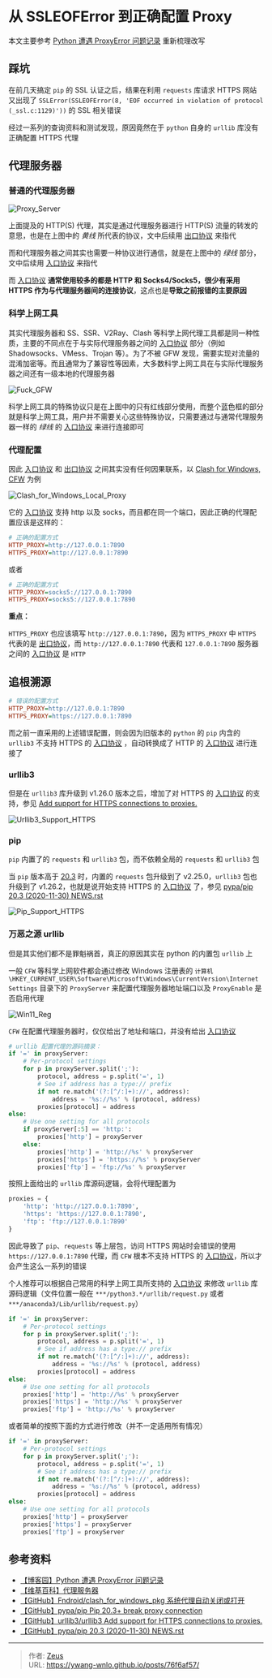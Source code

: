 # 从 SSLEOFError 到正确配置 Proxy


本文主要参考 [Python 遭遇 ProxyError 问题记录](https://www.cnblogs.com/davyyy/p/14388623.html) 重新梳理改写

## 踩坑

在前几天搞定 `pip` 的 SSL 认证之后，结果在利用 `requests` 库请求 HTTPS 网站又出现了 `SSLError(SSLEOFError(8, 'EOF occurred in violation of protocol (_ssl.c:1129)'))` 的 SSL 相关错误

经过一系列的查询资料和测试发现，原因竟然在于 `python` 自身的 `urllib` 库没有正确配置 HTTPS 代理

## 代理服务器

### 普通的代理服务器

![Proxy_Server](Proxy_Server.png)

上面提及的 HTTP(S) 代理，其实是通过代理服务器进行 HTTP(S) 流量的转发的意思，也是在上图中的 *黄线* 所代表的协议，文中后续用 <u>出口协议</u> 来指代

而和代理服务器之间其实也需要一种协议进行通信，就是在上图中的 *绿线* 部分，文中后续用 <u>入口协议</u> 来指代

而 <u>入口协议</u> **通常使用较多的都是 HTTP 和 Socks4/Socks5，很少有采用 HTTPS 作为与代理服务器间的连接协议**，这点也是**导致之前报错的主要原因**

### 科学上网工具

其实代理服务器和 SS、SSR、V2Ray、Clash 等科学上网代理工具都是同一种性质，主要的不同点在于与实际代理服务器之间的 <u>入口协议</u> 部分（例如 Shadowsocks、VMess、Trojan 等）。为了不被 GFW 发现，需要实现对流量的混淆加密等。而且通常为了兼容性等因素，大多数科学上网工具在与实际代理服务器之间还有一级本地的代理服务器

![Fuck_GFW](Fuck_GFW.png)

科学上网工具的特殊协议只是在上图中的只有红线部分使用，而整个蓝色框的部分就是科学上网工具，用户并不需要关心这些特殊协议，只需要通过与通常代理服务器一样的 *绿线* 的 <u>入口协议</u> 来进行连接即可

### 代理配置

因此 <u>入口协议</u> 和 <u>出口协议</u> 之间其实没有任何因果联系，以 [Clash for Windows, CFW](https://github.com/Fndroid/clash_for_windows_pkg) 为例

![Clash_for_Windows_Local_Proxy](Clash_for_Windows_Local_Proxy.png)

它的 <u>入口协议</u> 支持 http 以及 socks，而且都在同一个端口，因此正确的代理配置应该是这样的：

```ini
# 正确的配置方式
HTTP_PROXY=http://127.0.0.1:7890
HTTPS_PROXY=http://127.0.0.1:7890
```

或者

```ini
# 正确的配置方式
HTTP_PROXY=socks5://127.0.0.1:7890
HTTPS_PROXY=socks5://127.0.0.1:7890
```

**重点：**

`HTTPS_PROXY` 也应该填写 `http://127.0.0.1:7890`，因为 `HTTPS_PROXY` 中 `HTTPS` 代表的是 <u>出口协议</u>，而 `http://127.0.0.1:7890` 代表和 `127.0.0.1:7890` 服务器之间的 <u>入口协议</u> 是 `HTTP`

## 追根溯源

```ini
# 错误的配置方式
HTTP_PROXY=http://127.0.0.1:7890
HTTPS_PROXY=https://127.0.0.1:7890
```

而之前一直采用的上述错误配置，则会因为旧版本的 `python` 的 `pip` 内含的 `urllib3` 不支持 HTTPS 的 <u>入口协议</u> ，自动转换成了 HTTP 的 <u>入口协议</u> 进行连接了

### urllib3

但是在 `urllib3` 库升级到 v1.26.0 版本之后，增加了对 HTTPS 的 <u>入口协议</u> 的支持，参见 [Add support for HTTPS connections to proxies.](https://github.com/urllib3/urllib3/commit/8c7a43b4a4ca0c8d36d55f132daa2a43d06fe3c4)

![Urllib3_Support_HTTPS](Urllib3_Support_HTTPS.png)

### pip

`pip` 内置了的 `requests` 和 `urllib3` 包，而不依赖全局的 `requests` 和 `urllib3` 包

当 `pip` 版本高于 [20.3](https://pypi.org/project/pip/20.3/#history) 时，内置的 `requests` 包升级到了 v2.25.0，`urllib3` 包也升级到了 v1.26.2，也就是说开始支持 HTTPS 的 <u>入口协议</u> 了，参见 [pypa/pip 20.3 (2020-11-30) NEWS.rst](https://github.com/pypa/pip/blob/c31c148a5b1d87591862c715adc7a7e5f3242fba/NEWS.rst#vendored-libraries)

![Pip_Support_HTTPS](Pip_Support_HTTPS.png)

### 万恶之源 urllib

但是其实他们都不是罪魁祸首，真正的原因其实在 python 的内置包 `urllib` 上

一般 `CFW` 等科学上网软件都会通过修改 Windows 注册表的 `计算机\HKEY_CURRENT_USER\Software\Microsoft\Windows\CurrentVersion\Internet Settings` 目录下的 `ProxyServer` 来配置代理服务器地址端口以及 `ProxyEnable` 是否启用代理

![Win11_Reg](Win11_Reg.png)

`CFW` 在配置代理服务器时，仅仅给出了地址和端口，并没有给出 <u>入口协议</u>

```py
# urllib 配置代理的源码摘录：
if '=' in proxyServer:
    # Per-protocol settings
    for p in proxyServer.split(';'):
        protocol, address = p.split('=', 1)
        # See if address has a type:// prefix
        if not re.match('(?:[^/:]+)://', address):
            address = '%s://%s' % (protocol, address)
        proxies[protocol] = address
else:
    # Use one setting for all protocols
    if proxyServer[:5] == 'http:':
        proxies['http'] = proxyServer
    else:
        proxies['http'] = 'http://%s' % proxyServer
        proxies['https'] = 'https://%s' % proxyServer
        proxies['ftp'] = 'ftp://%s' % proxyServer
```

按照上面给出的 `urllib` 库源码逻辑，会将代理配置为

```py
proxies = {
    'http': 'http://127.0.0.1:7890',
    'https': 'https://127.0.0.1:7890',
    'ftp': 'ftp://127.0.0.1:7890'
}
```

因此导致了 `pip`、`requests` 等上层包，访问 HTTPS 网站时会错误的使用 `https://127.0.0.1:7890` 代理，而 `CFW` 根本不支持 HTTPS 的 <u>入口协议</u>，所以才会产生这么一系列的错误

个人推荐可以根据自己常用的科学上网工具所支持的 <u>入口协议</u> 来修改 `urllib` 库源码逻辑（文件位置一般在 `***/python3.*/urllib/request.py` 或者 `***/anaconda3/Lib/urllib/request.py`）

```py
if '=' in proxyServer:
    # Per-protocol settings
    for p in proxyServer.split(';'):
        protocol, address = p.split('=', 1)
        # See if address has a type:// prefix
        if not re.match('(?:[^/:]+)://', address):
            address = '%s://%s' % (protocol, address)
        proxies[protocol] = address
else:
    # Use one setting for all protocols
    proxies['http'] = 'http://%s' % proxyServer
    proxies['https'] = 'http://%s' % proxyServer
    proxies['ftp'] = 'http://%s' % proxyServer
```

或者简单的按照下面的方式进行修改（并不一定适用所有情况）

```py
if '=' in proxyServer:
    # Per-protocol settings
    for p in proxyServer.split(';'):
        protocol, address = p.split('=', 1)
        # See if address has a type:// prefix
        if not re.match('(?:[^/:]+)://', address):
            address = '%s://%s' % (protocol, address)
        proxies[protocol] = address
else:
    # Use one setting for all protocols
    proxies['http'] = proxyServer
    proxies['https'] = proxyServer
    proxies['ftp'] = proxyServer
```

## 参考资料

- [【博客园】Python 遭遇 ProxyError 问题记录](https://www.cnblogs.com/davyyy/p/14388623.html)
- [【维基百科】代理服务器](https://zh.wikipedia.org/wiki/%E4%BB%A3%E7%90%86%E6%9C%8D%E5%8A%A1%E5%99%A8)
- [【GitHub】Fndroid/clash_for_windows_pkg 系统代理自动关闭或打开](https://github.com/Fndroid/clash_for_windows_pkg/issues/312)
- [【GitHub】pypa/pip Pip 20.3+ break proxy connection](https://github.com/pypa/pip/issues/9216#issuecomment-741836058)
- [【GitHub】urllib3/urllib3 Add support for HTTPS connections to proxies.](https://github.com/urllib3/urllib3/commit/8c7a43b4a4ca0c8d36d55f132daa2a43d06fe3c4)
- [【GitHub】pypa/pip 20.3 (2020-11-30) NEWS.rst](https://github.com/pypa/pip/blob/c31c148a5b1d87591862c715adc7a7e5f3242fba/NEWS.rst#vendored-libraries)


---

> 作者: [Zeus](https://github.com/ywang-wnlo)  
> URL: https://ywang-wnlo.github.io/posts/76f6af57/  

